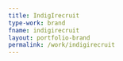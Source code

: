 ```yaml
---
title: IndigIrecruit
type-work: brand
fname: indigirecruit
layout: portfolio-brand
permalink: /work/indigirecruit
---
```

